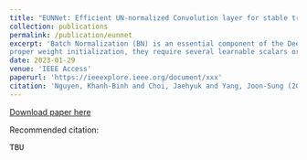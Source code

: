 ```yaml
---
title: "EUNNet: Efficient UN-normalized Convolution layer for stable training of Deep Residual Networks without Batch Normalization layer"
collection: publications
permalink: /publication/eunnet
excerpt: 'Batch Normalization (BN) is an essential component of the Deep Neural Networks (DNNs) architectures. It helps improve stability, convergence, and  generalization. However, studies are showing that BN might introduce several concerns. Although there are methods for training DNNs without BN using
proper weight initialization, they require several learnable scalars or accurate fine-tuning to the training hyperparameters. As a result, in this study, we aim to stabilize the training process of un-normalized networks without using proper weight initialization and to minimize the hyperparameters fine-tuning step. We propose EUNConv, an Efficient UN-normalized Convolutional layer, which helps train un-normalized Deep Residual Networks (ResNets) by using hyperparameters of the normalized networks. Furthermore, we introduce Efficient UN-normalized Neural Network (EUNNet), which replaces all of the conventional convolutional layers of ResNets with our proposed EUNConv. Experimental results show that the proposed EUNNet achieves the same or even better performance than previous methods in various tasks: image recognition, object detection, and segmentation. In particular, EUNNet requires less fine-tuning and less sensitivity to hyperparameters than previous methods.'
date: 2023-01-29
venue: 'IEEE Access'
paperurl: 'https://ieeexplore.ieee.org/document/xxx'
citation: 'Nguyen, Khanh-Binh and Choi, Jaehyuk and Yang, Joon-Sung (2023). &quot;EUNNet: Efficient UN-normalized Convolution layer for stable training of Deep Residual Networks without Batch Normalization layer.&quot; <i>IEEE Access</i>. 10.'
---
```


[Download paper here](https://ieeexplore.ieee.org/document/xxx)

Recommended citation:
<pre>
TBU
</pre>